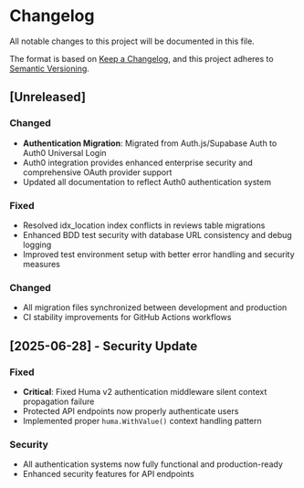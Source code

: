 # Changelog

All notable changes to this project will be documented in this file.

The format is based on [Keep a Changelog](https://keepachangelog.com/en/1.0.0/),
and this project adheres to [Semantic Versioning](https://semver.org/spec/v2.0.0.html).

## [Unreleased]

### Changed
- **Authentication Migration**: Migrated from Auth.js/Supabase Auth to Auth0 Universal Login
- Auth0 integration provides enhanced enterprise security and comprehensive OAuth provider support
- Updated all documentation to reflect Auth0 authentication system

### Fixed
- Resolved idx_location index conflicts in reviews table migrations
- Enhanced BDD test security with database URL consistency and debug logging
- Improved test environment setup with better error handling and security measures

### Changed
- All migration files synchronized between development and production
- CI stability improvements for GitHub Actions workflows

## [2025-06-28] - Security Update

### Fixed
- **Critical**: Fixed Huma v2 authentication middleware silent context propagation failure
- Protected API endpoints now properly authenticate users
- Implemented proper `huma.WithValue()` context handling pattern

### Security
- All authentication systems now fully functional and production-ready
- Enhanced security features for API endpoints
